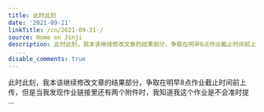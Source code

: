 ```yaml
---
title: 此时此刻
date: '2021-09-21'
linkTitle: /cn/2021-09-21-/
source: Home on Jinji
description: 此时此刻，我本该继续修改文章的结果部分，争取在明早8点作业截止时间前上传，但是当我发现作业链接里还有两个附件时，我知道我这个作业是不会准时提
  ...
disable_comments: true
---
```

此时此刻，我本该继续修改文章的结果部分，争取在明早8点作业截止时间前上传，但是当我发现作业链接里还有两个附件时，我知道我这个作业是不会准时提 ...